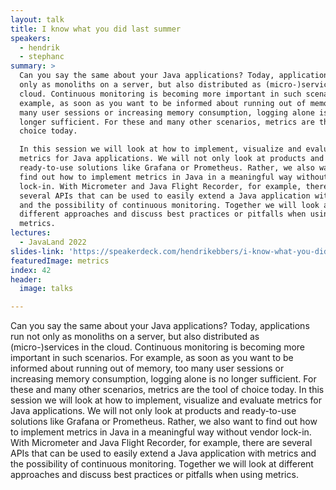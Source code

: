 ```yaml
---
layout: talk
title: I know what you did last summer
speakers:
  - hendrik
  - stephanc
summary: >
  Can you say the same about your Java applications? Today, applications run not
  only as monoliths on a server, but also distributed as (micro-)services in the
  cloud. Continuous monitoring is becoming more important in such scenarios. For
  example, as soon as you want to be informed about running out of memory, too
  many user sessions or increasing memory consumption, logging alone is no
  longer sufficient. For these and many other scenarios, metrics are the tool of
  choice today.

  In this session we will look at how to implement, visualize and evaluate
  metrics for Java applications. We will not only look at products and
  ready-to-use solutions like Grafana or Prometheus. Rather, we also want to
  find out how to implement metrics in Java in a meaningful way without vendor
  lock-in. With Micrometer and Java Flight Recorder, for example, there are
  several APIs that can be used to easily extend a Java application with metrics
  and the possibility of continuous monitoring. Together we will look at
  different approaches and discuss best practices or pitfalls when using
  metrics.
lectures:
  - JavaLand 2022
slides-link: 'https://speakerdeck.com/hendrikebbers/i-know-what-you-did-last-summer'
featuredImage: metrics
index: 42
header:
  image: talks

---
```


Can you say the same about your Java applications? Today, applications run not only as monoliths on a server, but also distributed as (micro-)services in the cloud. Continuous monitoring is becoming more important in such scenarios. For example, as soon as you want to be informed about running out of memory, too many user sessions or increasing memory consumption, logging alone is no longer sufficient. For these and many other scenarios, metrics are the tool of choice today.
In this session we will look at how to implement, visualize and evaluate metrics for Java applications. We will not only look at products and ready-to-use solutions like Grafana or Prometheus. Rather, we also want to find out how to implement metrics in Java in a meaningful way without vendor lock-in. With Micrometer and Java Flight Recorder, for example, there are several APIs that can be used to easily extend a Java application with metrics and the possibility of continuous monitoring. Together we will look at different approaches and discuss best practices or pitfalls when using metrics.
